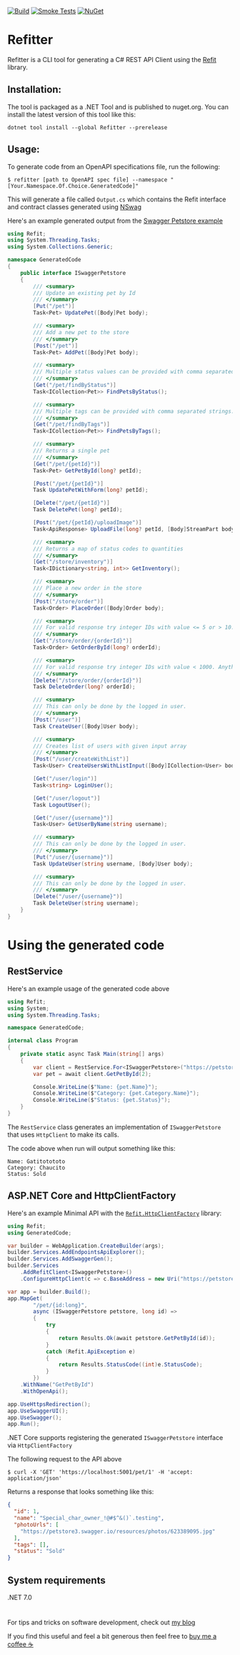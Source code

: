[![Build](https://github.com/christianhelle/refitter/actions/workflows/build.yml/badge.svg)](https://github.com/christianhelle/refitter/actions/workflows/build.yml)
[![Smoke Tests](https://github.com/christianhelle/refitter/actions/workflows/smoke-tests.yml/badge.svg)](https://github.com/christianhelle/refitter/actions/workflows/smoke-tests.yml)
[![NuGet](https://img.shields.io/nuget/v/refitter.svg?style=flat-square)](http://www.nuget.org/packages/refitter)

# Refitter
Refitter is a CLI tool for generating a C# REST API Client using the [Refit](https://github.com/reactiveui/refit) library. 

## Installation:

The tool is packaged as a .NET Tool and is published to nuget.org. You can install the latest version of this tool like this:

```shell
dotnet tool install --global Refitter --prerelease
```

## Usage:

To generate code from an OpenAPI specifications file, run the following:

```shell
$ refitter [path to OpenAPI spec file] --namespace "[Your.Namespace.Of.Choice.GeneratedCode]"
```

This will generate a file called `Output.cs` which contains the Refit interface and contract classes generated using [NSwag](https://github.com/RicoSuter/NSwag)


Here's an example generated output from the [Swagger Petstore example](https://petstore3.swagger.io)

```cs
using Refit;
using System.Threading.Tasks;
using System.Collections.Generic;

namespace GeneratedCode
{
    public interface ISwaggerPetstore
    {
        /// <summary>
        /// Update an existing pet by Id
        /// </summary>
        [Put("/pet")]
        Task<Pet> UpdatePet([Body]Pet body);

        /// <summary>
        /// Add a new pet to the store
        /// </summary>
        [Post("/pet")]
        Task<Pet> AddPet([Body]Pet body);

        /// <summary>
        /// Multiple status values can be provided with comma separated strings
        /// </summary>
        [Get("/pet/findByStatus")]
        Task<ICollection<Pet>> FindPetsByStatus();

        /// <summary>
        /// Multiple tags can be provided with comma separated strings. Use tag1, tag2, tag3 for testing.
        /// </summary>
        [Get("/pet/findByTags")]
        Task<ICollection<Pet>> FindPetsByTags();

        /// <summary>
        /// Returns a single pet
        /// </summary>
        [Get("/pet/{petId}")]
        Task<Pet> GetPetById(long? petId);

        [Post("/pet/{petId}")]
        Task UpdatePetWithForm(long? petId);

        [Delete("/pet/{petId}")]
        Task DeletePet(long? petId);

        [Post("/pet/{petId}/uploadImage")]
        Task<ApiResponse> UploadFile(long? petId, [Body]StreamPart body);

        /// <summary>
        /// Returns a map of status codes to quantities
        /// </summary>
        [Get("/store/inventory")]
        Task<IDictionary<string, int>> GetInventory();

        /// <summary>
        /// Place a new order in the store
        /// </summary>
        [Post("/store/order")]
        Task<Order> PlaceOrder([Body]Order body);

        /// <summary>
        /// For valid response try integer IDs with value <= 5 or > 10. Other values will generated exceptions
        /// </summary>
        [Get("/store/order/{orderId}")]
        Task<Order> GetOrderById(long? orderId);

        /// <summary>
        /// For valid response try integer IDs with value < 1000. Anything above 1000 or nonintegers will generate API errors
        /// </summary>
        [Delete("/store/order/{orderId}")]
        Task DeleteOrder(long? orderId);

        /// <summary>
        /// This can only be done by the logged in user.
        /// </summary>
        [Post("/user")]
        Task CreateUser([Body]User body);

        /// <summary>
        /// Creates list of users with given input array
        /// </summary>
        [Post("/user/createWithList")]
        Task<User> CreateUsersWithListInput([Body]ICollection<User> body);

        [Get("/user/login")]
        Task<string> LoginUser();

        [Get("/user/logout")]
        Task LogoutUser();

        [Get("/user/{username}")]
        Task<User> GetUserByName(string username);

        /// <summary>
        /// This can only be done by the logged in user.
        /// </summary>
        [Put("/user/{username}")]
        Task UpdateUser(string username, [Body]User body);

        /// <summary>
        /// This can only be done by the logged in user.
        /// </summary>
        [Delete("/user/{username}")]
        Task DeleteUser(string username);
    }
}
```

# Using the generated code

## RestService

Here's an example usage of the generated code above

```cs
using Refit;
using System;
using System.Threading.Tasks;

namespace GeneratedCode;

internal class Program
{
    private static async Task Main(string[] args)
    {
        var client = RestService.For<ISwaggerPetstore>("https://petstore3.swagger.io/api/v3");
        var pet = await client.GetPetById(2);

        Console.WriteLine($"Name: {pet.Name}");
        Console.WriteLine($"Category: {pet.Category.Name}");
        Console.WriteLine($"Status: {pet.Status}");
    }
}
```

The `RestService` class generates an implementation of `ISwaggerPetstore` that uses `HttpClient` to make its calls. 

The code above when run will output something like this:

```
Name: Gatitotototo
Category: Chaucito
Status: Sold
```

## ASP.NET Core and HttpClientFactory

Here's an example Minimal API with the [`Refit.HttpClientFactory`](https://www.nuget.org/packages/Refit.HttpClientFactory) library:

```cs
using Refit;
using GeneratedCode;

var builder = WebApplication.CreateBuilder(args);
builder.Services.AddEndpointsApiExplorer();
builder.Services.AddSwaggerGen();
builder.Services
    .AddRefitClient<ISwaggerPetstore>()
    .ConfigureHttpClient(c => c.BaseAddress = new Uri("https://petstore3.swagger.io/api/v3"));

var app = builder.Build();
app.MapGet(
        "/pet/{id:long}",
        async (ISwaggerPetstore petstore, long id) =>
        {
            try
            {
                return Results.Ok(await petstore.GetPetById(id));
            }
            catch (Refit.ApiException e)
            {
                return Results.StatusCode((int)e.StatusCode);
            }
        })
    .WithName("GetPetById")
    .WithOpenApi();

app.UseHttpsRedirection();
app.UseSwaggerUI();
app.UseSwagger();
app.Run();
```

.NET Core supports registering the generated `ISwaggerPetstore` interface via `HttpClientFactory`

The following request to the API above
```shell
$ curl -X 'GET' 'https://localhost:5001/pet/1' -H 'accept: application/json'
```

Returns a response that looks something like this:
```json
{
  "id": 1,
  "name": "Special_char_owner_!@#$^&()`.testing",
  "photoUrls": [
    "https://petstore3.swagger.io/resources/photos/623389095.jpg"
  ],
  "tags": [],
  "status": "Sold"
}
```

## System requirements
.NET 7.0

#

For tips and tricks on software development, check out [my blog](https://christianhelle.com)

If you find this useful and feel a bit generous then feel free to [buy me a coffee ☕](https://www.buymeacoffee.com/christianhelle)

